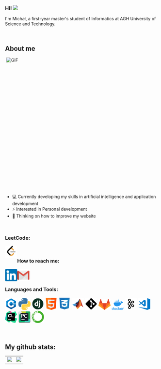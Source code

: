 ### Hi! <img src="https://media.giphy.com/media/hvRJCLFzcasrR4ia7z/giphy.gif" width="25px">

I'm Michał, a first-year master's student of Informatics at AGH University of Science and Technology.


</br>

<h2>About me</h2>
<img align="right" alt="GIF" src="https://user-images.githubusercontent.com/74038190/229223263-cf2e4b07-2615-4f87-9c38-e37600f8381a.gif" width="500" height="450" />

<ul>
    <li>💻  Currently developing my skills in artificial intelligence and application development</li>
    <li>⚡  Interested in Personal development </li>
    <li>💬  Thinking on how to improve my website </li>
</ul>

</br>

### LeetCode:

<a href="https://leetcode.com/mkiel01/">
  <img align="left" alt="Michał Kiełkowski | LinkedIn" width="40px" src="https://github.com/mkiel01/mkiel01/blob/main/icons/leetcode.png" />
</a>

</br>

### How to reach me:

<a href="https://www.linkedin.com/in/michalkielkowski/">
  <img align="left" alt="Michał Kiełkowski | LinkedIn" width="40px" src="https://github.com/mkiel01/mkiel01/blob/main/icons/linkedin.png" />
</a>

<a href="mailto:mkielkowski01@gmail.com">
  <img align="left" alt="Michał Kiełkowski | Gmail" width="40px" src="https://github.com/mkiel01/mkiel01/blob/main/icons/gmail.png" />
</a>

</br>
</br>

### Languages and Tools:

<div align="left">
    
  <img src="https://github.com/mkiel01/mkiel01/blob/main/icons/cpp.png" alt="website" width="40"/>
  
  <img src="https://github.com/mkiel01/mkiel01/blob/main/icons/python.png" alt="website" width="40"/>
  
  <img src="https://github.com/mkiel01/mkiel01/blob/main/icons/django.png" alt="website" width="40"/>
  
  <img src="https://github.com/mkiel01/mkiel01/blob/main/icons/html.png" alt="website" width="40"/>
  
  <img src="https://github.com/mkiel01/mkiel01/blob/main/icons/css.png" alt="website" width="40"/>

  <img src="https://github.com/mkiel01/mkiel01/blob/main/icons/matlab.png" alt="website" width="40"/>

  <img src="https://github.com/mkiel01/mkiel01/blob/main/icons/git.png" alt="website" width="40"/>

  <img src="https://github.com/mkiel01/mkiel01/blob/main/icons/gitlab.png" alt="website" width="40"/>

  <img src="https://github.com/mkiel01/mkiel01/blob/main/icons/docker.png" alt="website" width="40"/>

  <img src="https://github.com/mkiel01/mkiel01/blob/main/icons/apache_kafka.png" alt="website" width="40"/>

  <img src="https://github.com/mkiel01/mkiel01/blob/main/icons/vscode.png" alt="website" width="40"/>

  <img src="https://github.com/mkiel01/mkiel01/blob/main/icons/clion.png" alt="website" width="40"/>

  <img src="https://github.com/mkiel01/mkiel01/blob/main/icons/pycharm.png" alt="website" width="40"/>
  
  <img src="https://github.com/mkiel01/mkiel01/blob/main/icons/anaconda.png" alt="website" width="40"/>

  
    
</div>

</br>
</br>

## My github stats:

<table>
    <tr>
        <td valign="top">
            <img src="https://github-readme-stats.vercel.app/api?username=mkiel01&show_icons=true&theme=transparent" height="200" />
        </td>
        <td valign="top">
            <img src="https://github-readme-stats.vercel.app/api/top-langs/?username=mkiel01&langs_count=25&layout=compact&show_icons=true&icon_color=0096ff&theme=transparent" height="200" />
        </td>
    </tr>
</table>


